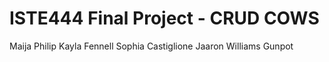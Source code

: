 # ISTE444 Final Project - CRUD COWS
Maija Philip
Kayla Fennell
Sophia Castiglione
Jaaron Williams Gunpot
